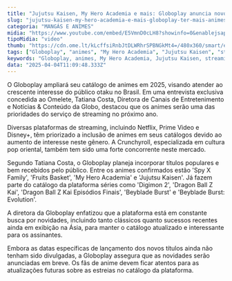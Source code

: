 ```yaml
---
title: "Jujutsu Kaisen, My Hero Academia e mais: Globoplay anuncia novos animes para 2025"
slug: "jujutsu-kaisen-my-hero-academia-e-mais-globoplay-ter-mais-animes-em-2025"
categoria: "MANGÁS E ANIMES"
midia: "https://www.youtube.com/embed/E5VmnD0cLH8?showinfo=0&enablejsapi=1"
tipoMidia: "video"
thumb: "https://cdn.ome.lt/kLcffsiRnbJtDLWRhrSPBNGkMt4=/480x360/smart/extras/conteudos/Design_sem_nome_9_W994OyA.jpg"
tags: ["Globoplay", "animes", "My Hero Academia", "Jujutsu Kaisen", "streaming", "cultura pop oriental", "mercado brasileiro", "expansão de catálogo"]
keywords: "Globoplay, animes, My Hero Academia, Jujutsu Kaisen, streaming, cultura pop oriental, mercado brasileiro, expansão de catálogo"
data: "2025-04-04T11:09:48.333Z"
---
```


O Globoplay ampliará seu catálogo de animes em 2025, visando atender ao crescente interesse do público otaku no Brasil. Em uma entrevista exclusiva concedida ao Omelete, Tatiana Costa, Diretora de Canais de Entretenimento e Notícias & Conteúdo da Globo, destacou que os animes serão uma das prioridades do serviço de streaming no próximo ano. 

Diversas plataformas de streaming, incluindo Netflix, Prime Video e Disney+, têm priorizado a inclusão de animes em seus catálogos devido ao aumento de interesse neste gênero. A Crunchyroll, especializada em cultura pop oriental, também tem sido uma forte concorrente neste mercado. 

Segundo Tatiana Costa, o Globoplay planeja incorporar títulos populares e bem recebidos pelo público. Entre os animes confirmados estão 'Spy X Family', 'Fruits Basket', 'My Hero Academia' e 'Jujutsu Kaisen'. Já fazem parte do catálogo da plataforma séries como 'Digimon 2', 'Dragon Ball Z Kai', 'Dragon Ball Z Kai Episódios Finais', 'Beyblade Burst' e 'Beyblade Burst: Evolution'. 

A diretora da Globoplay enfatizou que a plataforma está em constante busca por novidades, incluindo tanto clássicos quanto sucessos recentes ainda em exibição na Ásia, para manter o catálogo atualizado e interessante para os assinantes. 

Embora as datas específicas de lançamento dos novos títulos ainda não tenham sido divulgadas, a Globoplay assegura que as novidades serão anunciadas em breve. Os fãs de anime devem ficar atentos para as atualizações futuras sobre as estreias no catálogo da plataforma.